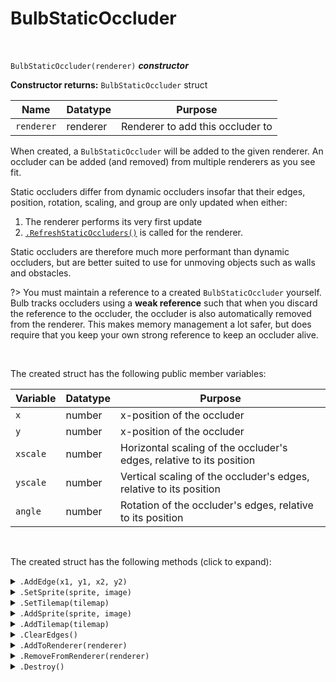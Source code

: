 # BulbStaticOccluder

&nbsp;

`BulbStaticOccluder(renderer)` ***constructor***

**Constructor returns:** `BulbStaticOccluder` struct

|Name      |Datatype|Purpose                         |
|----------|--------|--------------------------------|
|`renderer`|renderer|Renderer to add this occluder to|

When created, a `BulbStaticOccluder` will be added to the given renderer. An occluder can be added (and removed) from multiple renderers as you see fit.

Static occluders differ from dynamic occluders insofar that their edges, position, rotation, scaling, and group are only updated when either:

1. The renderer performs its very first update
2. [`.RefreshStaticOccluders()`](GML-Functions#bulbrendererambientcolour-mode-smooth-constructor) is called for the renderer.

Static occluders are therefore much more performant than dynamic occluders, but are better suited to use for unmoving objects such as walls and obstacles.

?> You must maintain a reference to a created `BulbStaticOccluder` yourself. Bulb tracks occluders using a **weak reference** such that when you discard the reference to the occluder, the occluder is also automatically removed from the renderer. This makes memory management a lot safer, but does require that you keep your own strong reference to keep an occluder alive.

&nbsp;

The created struct has the following public member variables:

|Variable|Datatype|Purpose                                                             |
|--------|--------|--------------------------------------------------------------------|
|`x`     |number  |x-position of the occluder                                          |
|`y`     |number  |x-position of the occluder                                          |
|`xscale`|number  |Horizontal scaling of the occluder's edges, relative to its position|
|`yscale`|number  |Vertical scaling of the occluder's edges, relative to its position  |
|`angle` |number  |Rotation of the occluder's edges, relative to its position          |

&nbsp;

The created struct has the following methods (click to expand):

<details><summary><code>.AddEdge(x1, y1, x2, y2)</code></summary>
&nbsp;

**Returns:** N/A (`undefined`)

|Name|Datatype|Purpose                                      |
|----|--------|---------------------------------------------|
|`x1`|number  |x-coordinate of the first vertex of the edge |
|`y1`|number  |y-coordinate of the first vertex of the edge |
|`x2`|number  |x-coordinate of the second vertex of the edge|
|`y2`|number  |y-coordinate of the second vertex of the edge|

Adds an occlusion edge (a shadow-casting line) to the occluder. Edges should be defined in a **clockwise** order.

&nbsp;
</details>

<details><summary><code>.SetSprite(sprite, image)</code></summary>
&nbsp;

**Returns:** N/A (`undefined`)

|Name    |Datatype    |Purpose                                                                      |
|--------|------------|-----------------------------------------------------------------------------|
|`sprite`|sprite index|Sprite to use for shadow casting                                             |
|`image` |number      |Image index of the given sprite to use. Negative values are **not** supported|

&nbsp;
</details>

<details><summary><code>.SetTilemap(tilemap)</code></summary>
&nbsp;

**Returns:** N/A (`undefined`)

|Name     |Datatype                 |Purpose                                                                                               |
|---------|-------------------------|------------------------------------------------------------------------------------------------------|
|`tilemap`|tilemap ID, or layer name|Tilemap to use for occlusion. Alternatively, you can provide the name of a tilemap layer (as a string)|

&nbsp;
</details>

<details><summary><code>.AddSprite(sprite, image)</code></summary>
&nbsp;

**Returns:** N/A (`undefined`)

|Name    |Datatype    |Purpose                                                                      |
|--------|------------|-----------------------------------------------------------------------------|
|`sprite`|sprite index|Sprite to use for shadow casting                                             |
|`image` |number      |Image index of the given sprite to use. Negative values are **not** supported|

&nbsp;
</details>

<details><summary><code>.AddTilemap(tilemap)</code></summary>
&nbsp;

**Returns:** N/A (`undefined`)

|Name     |Datatype                 |Purpose                                                                                               |
|---------|-------------------------|------------------------------------------------------------------------------------------------------|
|`tilemap`|tilemap ID, or layer name|Tilemap to use for occlusion. Alternatively, you can provide the name of a tilemap layer (as a string)|

&nbsp;
</details>

<details><summary><code>.ClearEdges()</code></summary>
&nbsp;

**Returns:** N/A (`undefined`)

|Name|Datatype|Purpose|
|----|--------|-------|
|None|        |       |

Removes all edges from the occluder and prepares it for redefinition.

&nbsp;
</details>

<details><summary><code>.AddToRenderer(renderer)</code></summary>
&nbsp;

**Returns:** N/A (`undefined`)

|Name      |Datatype|Purpose                         |
|----------|--------|--------------------------------|
|`renderer`|renderer|Renderer to add this occluder to|

**Please note** that adding a static occluder will not affect a renderer's output until `.RefreshStaticOccluders()` is called for that renderer.

&nbsp;
</details>

<details><summary><code>.RemoveFromRenderer(renderer)</code></summary>
&nbsp;

**Returns:** N/A (`undefined`)

|Name      |Datatype|Purpose                              |
|----------|--------|-------------------------------------|
|`renderer`|renderer|Renderer to remove this occluder from|

Manually removing an occluder from a renderer is a relatively slow process and should be avoided where possible.

**Please note** that removing a static occluder will not affect a renderer's output until `.RefreshStaticOccluders()` is called for that renderer.

&nbsp;
</details>

<details><summary><code>.Destroy()</code></summary>
&nbsp;

**Returns:** N/A (`undefined`)

|Name|Datatype|Purpose|
|----|--------|-------|
|None|        |       |

Destroys the occluder. The occluder will be removed from a renderer the next time you call `.RefreshStaticOccluders()` for that renderer.

&nbsp;
</details>